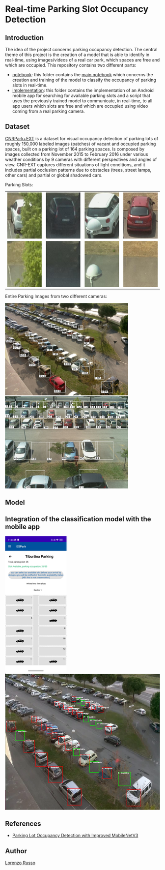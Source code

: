 # Real-time Parking Slot Occupancy Detection
## Introduction
The idea of the project concerns parking occupancy detection. The central theme of this project is the creation of a model that is able to identify in real-time, using images/videos of a real car park, which spaces are free and which are occupied.
This repository contains two different parts:
* [notebook](notebook): this folder contains the [main notebook](notebook/parking_slot_classification.ipynb) which concerns the creation and training of the model to classify the occupancy of parking slots in real-time.
* [implementation](implementation): this folder contains the implementation of an Android mobile app for searching for available parking slots and a script that uses the previously trained model to communicate, in real-time, to all app users which slots are free and which are occupied using video coming from a real parking camera.
## Dataset
[CNRPark+EXT](http://cnrpark.it) is a dataset for visual occupancy detection of parking lots of roughly 150,000 labeled images (patches) of vacant and occupied parking spaces, built on a parking lot of 164 parking spaces. Is composed by images collected from November 2015 to February 2016 under various weather conditions by 9 cameras with different perspectives and angles of view. CNR-EXT captures different situations of light conditions, and it includes partial occlusion patterns due to obstacles (trees, street lamps, other cars) and partial or global shadowed cars.

Parking Slots:

|  |  |  |  |
|:----:|:----:|:----:|:----:|
| <img src="https://github.com/lorenzoR21/Computer-Vision-Project/blob/main/readme_images/11busy.jpg" width="150" height="150"> | <img src="https://github.com/lorenzoR21/Computer-Vision-Project/blob/main/readme_images/13busy.jpg" width="150" height="150"> | <img src="https://github.com/lorenzoR21/Computer-Vision-Project/blob/main/readme_images/34busy.jpg" width="150" height="150"> | <img src="https://github.com/lorenzoR21/Computer-Vision-Project/blob/main/readme_images/38busy.jpg" width="150" height="150"> |
| <img src="https://github.com/lorenzoR21/Computer-Vision-Project/blob/main/readme_images/11empty.jpg" width="150" height="150"> | <img src="https://github.com/lorenzoR21/Computer-Vision-Project/blob/main/readme_images/13empty.jpg" width="150" height="150"> | <img src="https://github.com/lorenzoR21/Computer-Vision-Project/blob/main/readme_images/34empty.jpg" width="150" height="150"> | <img src="https://github.com/lorenzoR21/Computer-Vision-Project/blob/main/readme_images/38empty.jpg" width="150" height="150"> |

Entire Parking Images from two different cameras:

<img src="https://github.com/lorenzoR21/Computer-Vision-Project/blob/main/readme_images/cam_1.jpg" width="400" height="300">                  <img src="https://github.com/lorenzoR21/Computer-Vision-Project/blob/main/readme_images/cam_a.jpg" width="400" height="300"> 


## Model
## Integration of the classification model with the mobile app
<img src="https://github.com/lorenzoR21/Computer-Vision-Project/blob/main/readme_images/app_parking.jpg" width="200" height="444">   <img src="https://github.com/lorenzoR21/Computer-Vision-Project/blob/main/readme_images/ann_image.png" width="590" height="444">

## References
* [Parking Lot Occupancy Detection with Improved MobileNetV3](https://doi.org/10.3390/s23177642)
## Author
[Lorenzo Russo](https://github.com/lorenzoR21)
